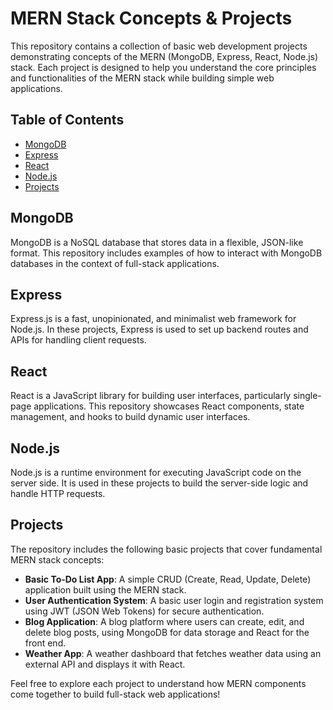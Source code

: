 # MERN Stack Concepts & Projects

This repository contains a collection of basic web development projects demonstrating concepts of the MERN (MongoDB, Express, React, Node.js) stack. Each project is designed to help you understand the core principles and functionalities of the MERN stack while building simple web applications.

## Table of Contents

- [MongoDB](#mongodb)
- [Express](#express)
- [React](#react)
- [Node.js](#nodejs)
- [Projects](#projects)

## MongoDB

MongoDB is a NoSQL database that stores data in a flexible, JSON-like format. This repository includes examples of how to interact with MongoDB databases in the context of full-stack applications.

## Express

Express.js is a fast, unopinionated, and minimalist web framework for Node.js. In these projects, Express is used to set up backend routes and APIs for handling client requests.

## React

React is a JavaScript library for building user interfaces, particularly single-page applications. This repository showcases React components, state management, and hooks to build dynamic user interfaces.

## Node.js

Node.js is a runtime environment for executing JavaScript code on the server side. It is used in these projects to build the server-side logic and handle HTTP requests.

## Projects

The repository includes the following basic projects that cover fundamental MERN stack concepts:

- **Basic To-Do List App**: A simple CRUD (Create, Read, Update, Delete) application built using the MERN stack.
- **User Authentication System**: A basic user login and registration system using JWT (JSON Web Tokens) for secure authentication.
- **Blog Application**: A blog platform where users can create, edit, and delete blog posts, using MongoDB for data storage and React for the front end.
- **Weather App**: A weather dashboard that fetches weather data using an external API and displays it with React.

Feel free to explore each project to understand how MERN components come together to build full-stack web applications!
